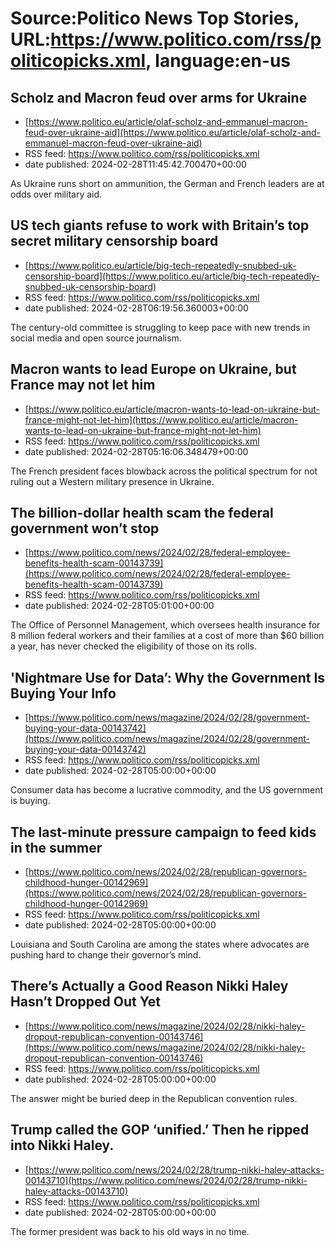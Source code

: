 # Source:Politico News Top Stories, URL:https://www.politico.com/rss/politicopicks.xml, language:en-us

## Scholz and Macron feud over arms for Ukraine
 - [https://www.politico.eu/article/olaf-scholz-and-emmanuel-macron-feud-over-ukraine-aid](https://www.politico.eu/article/olaf-scholz-and-emmanuel-macron-feud-over-ukraine-aid)
 - RSS feed: https://www.politico.com/rss/politicopicks.xml
 - date published: 2024-02-28T11:45:42.700470+00:00

As Ukraine runs short on ammunition, the German and French leaders are at odds over military aid.

## US tech giants refuse to work with Britain’s top secret military censorship board
 - [https://www.politico.eu/article/big-tech-repeatedly-snubbed-uk-censorship-board](https://www.politico.eu/article/big-tech-repeatedly-snubbed-uk-censorship-board)
 - RSS feed: https://www.politico.com/rss/politicopicks.xml
 - date published: 2024-02-28T06:19:56.360003+00:00

The century-old committee is struggling to keep pace with new trends in social media and open source journalism.

## Macron wants to lead Europe on Ukraine, but France may not let him
 - [https://www.politico.eu/article/macron-wants-to-lead-on-ukraine-but-france-might-not-let-him](https://www.politico.eu/article/macron-wants-to-lead-on-ukraine-but-france-might-not-let-him)
 - RSS feed: https://www.politico.com/rss/politicopicks.xml
 - date published: 2024-02-28T05:16:06.348479+00:00

The French president faces blowback across the political spectrum for not ruling out a Western military presence in Ukraine.

## The billion-dollar health scam the federal government won’t stop
 - [https://www.politico.com/news/2024/02/28/federal-employee-benefits-health-scam-00143739](https://www.politico.com/news/2024/02/28/federal-employee-benefits-health-scam-00143739)
 - RSS feed: https://www.politico.com/rss/politicopicks.xml
 - date published: 2024-02-28T05:01:00+00:00

The Office of Personnel Management, which oversees health insurance for 8 million federal workers and their families at a cost of more than $60 billion a year, has never checked the eligibility of those on its rolls.

## 'Nightmare Use for Data’: Why the Government Is Buying Your Info
 - [https://www.politico.com/news/magazine/2024/02/28/government-buying-your-data-00143742](https://www.politico.com/news/magazine/2024/02/28/government-buying-your-data-00143742)
 - RSS feed: https://www.politico.com/rss/politicopicks.xml
 - date published: 2024-02-28T05:00:00+00:00

Consumer data has become a lucrative commodity, and the US government is buying.

## The last-minute pressure campaign to feed kids in the summer
 - [https://www.politico.com/news/2024/02/28/republican-governors-childhood-hunger-00142969](https://www.politico.com/news/2024/02/28/republican-governors-childhood-hunger-00142969)
 - RSS feed: https://www.politico.com/rss/politicopicks.xml
 - date published: 2024-02-28T05:00:00+00:00

Louisiana and South Carolina are among the states where advocates are pushing hard to change their governor’s mind.

## There’s Actually a Good Reason Nikki Haley Hasn’t Dropped Out Yet
 - [https://www.politico.com/news/magazine/2024/02/28/nikki-haley-dropout-republican-convention-00143746](https://www.politico.com/news/magazine/2024/02/28/nikki-haley-dropout-republican-convention-00143746)
 - RSS feed: https://www.politico.com/rss/politicopicks.xml
 - date published: 2024-02-28T05:00:00+00:00

The answer might be buried deep in the Republican convention rules.

## Trump called the GOP ‘unified.’ Then he ripped into Nikki Haley.
 - [https://www.politico.com/news/2024/02/28/trump-nikki-haley-attacks-00143710](https://www.politico.com/news/2024/02/28/trump-nikki-haley-attacks-00143710)
 - RSS feed: https://www.politico.com/rss/politicopicks.xml
 - date published: 2024-02-28T05:00:00+00:00

The former president was back to his old ways in no time.

